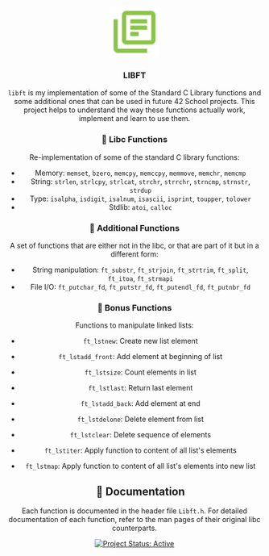 <div align="center">
  <img src="https://raw.githubusercontent.com/PKief/vscode-material-icon-theme/main/icons/lib.svg" alt="libft" width="100" />

### LIBFT
`libft` is my implementation of some of the Standard C Library functions and some additional ones that can be used in future 42 School projects. This project helps to understand the way these functions actually work, implement and learn to use them.

### 📌 Libc Functions
Re-implementation of some of the standard C library functions:

- Memory: `memset`, `bzero`, `memcpy`, `memccpy`, `memmove`, `memchr`, `memcmp`
- String: `strlen`, `strlcpy`, `strlcat`, `strchr`, `strrchr`, `strncmp`, `strnstr`, `strdup`
- Type: `isalpha`, `isdigit`, `isalnum`, `isascii`, `isprint`, `toupper`, `tolower`
- Stdlib: `atoi`, `calloc`

### 📌 Additional Functions
A set of functions that are either not in the libc, or that are part of it but in a different form:

- String manipulation: `ft_substr`, `ft_strjoin`, `ft_strtrim`, `ft_split`, `ft_itoa`, `ft_strmapi`
- File I/O: `ft_putchar_fd`, `ft_putstr_fd`, `ft_putendl_fd`, `ft_putnbr_fd`

### 📌 Bonus Functions
Functions to manipulate linked lists:

- `ft_lstnew`: Create new list element
- `ft_lstadd_front`: Add element at beginning of list
- `ft_lstsize`: Count elements in list
- `ft_lstlast`: Return last element
- `ft_lstadd_back`: Add element at end
- `ft_lstdelone`: Delete element from list
- `ft_lstclear`: Delete sequence of elements
- `ft_lstiter`: Apply function to content of all list's elements
- `ft_lstmap`: Apply function to content of all list's elements into new list

  ## 📖 Documentation

Each function is documented in the header file `Libft.h`. For detailed documentation of each function, refer to the man pages of their original libc counterparts.

[![Project Status: Active](https://img.shields.io/badge/Project%20Status-Active-green.svg)](https://github.com/yd7w/Libft)
